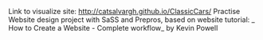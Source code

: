 Link to visualize site: http://catsalvargh.github.io/ClassicCars/
Practise Website design project with SaSS and Prepros, based on website tutorial: _ How to Create a Website - Complete workflow_ by Kevin Powell
